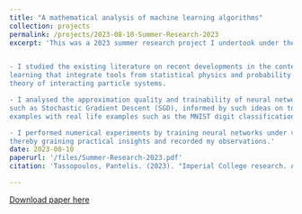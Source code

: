 ```yaml
---
title: "A mathematical analysis of machine learning algorithms"
collection: projects
permalink: /projects/2023-08-10-Summer-Research-2023
excerpt: 'This was a 2023 summer research project I undertook under the supervision of professor Greg. Pavliotis themed in the mathematical analysis of machine learning learning algorithms. In brief, 


- I studied the existing literature on recent developments in the context of theoretical machine
learning that integrate tools from statistical physics and probability theory, i.e., the
theory of interacting particle systems.

- I analysed the approximation quality and trainability of neural networks using algorithms,
such as Stochastic Gradient Descent (SGD), informed by such ideas on toy models and
examples with real life examples such as the MNIST digit classification dataset.

- I performed numerical experiments by training neural networks under various circumstances,
thereby graining practical insights and recorded my observations.'
date: 2023-08-10
paperurl: '/files/Summer-Research-2023.pdf'
citation: 'Tassopoulos, Pantelis. (2023). "Imperial College research. A mathmematical analysis of machine learning algorithms.'

---
```


[Download paper here](/files/Summer-Research-2023.pdf)
